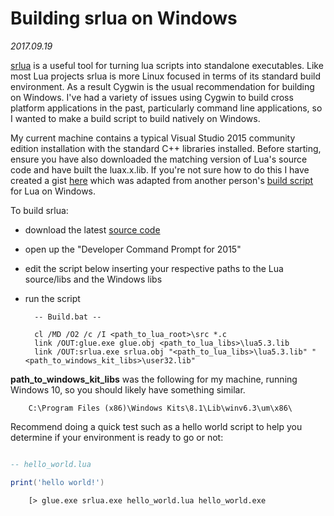 # Building srlua on Windows

*2017.09.19*

[srlua](https://github.com/LuaDist/srlua) is a useful tool for turning lua scripts into standalone executables. Like most Lua projects srlua is more Linux focused in terms of its standard build environment. As a result Cygwin is the usual recommendation for building on Windows. I've had a variety of issues using Cygwin to build cross platform applications in the past, particularly command line applications, so I wanted to make a build script to build natively on Windows. 

My current machine contains a typical Visual Studio 2015 community edition installation with the standard C++ libraries installed. Before starting, ensure you have also downloaded the matching version of Lua's source code and have built the luax.x.lib. If you're not sure how to do this I have created a gist [here](https://gist.github.com/intxparts/847cdd4de54d0ea52bd9d272dead915e) which was adapted from another person's [build script](https://pastebin.com/HjVjFNwK) for Lua on Windows.

To build srlua:

- download the latest [source code](https://github.com/LuaDist/srlua/releases)
- open up the "Developer Command Prompt for 2015" 
- edit the script below inserting your respective paths to the Lua source/libs and the Windows libs
- run the script

        -- Build.bat -- 

        cl /MD /O2 /c /I <path_to_lua_root>\src *.c
        link /OUT:glue.exe glue.obj <path_to_lua_libs>\lua5.3.lib
        link /OUT:srlua.exe srlua.obj "<path_to_lua_libs>\lua5.3.lib" "<path_to_windows_kit_libs>\user32.lib"

**path_to_windows_kit_libs** was the following for my machine, running Windows 10, so you should likely have something similar.

        C:\Program Files (x86)\Windows Kits\8.1\Lib\winv6.3\um\x86\

Recommend doing a quick test such as a hello world script to help you determine if your environment is ready to go or not:

```lua

-- hello_world.lua

print('hello world!')

```

        [> glue.exe srlua.exe hello_world.lua hello_world.exe



